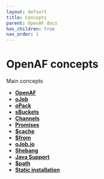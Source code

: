 ```yaml
---
layout: default
title: Concepts
parent: OpenAF docs
has_children: true
nav_order: 1
---
```


# OpenAF concepts

Main concepts

* __[OpenAF](openaf.md)__
* __[oJob](oJob.md)__
* __[oPack](oPack.md)__
* __[sBuckets](sBuckets.md)__
* __[Channels](OpenAF-Channels.md)__
* __[Promises](OpenAF-oPromise.md)__
* __[$cache](OpenAF-cache.md)__
* __[$from](OpenAF-nLinq.md)__
* __[oJob.io](oJobIO.md)__
* __[Shebang](shebang.md)__
* __[Java Support](java.md)__
* __[$path](OpenAF-path.md)__
* __[Static installation](static-installation.md)__